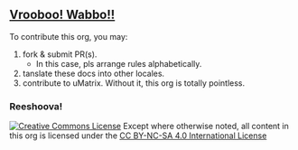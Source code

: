 ## [Vrooboo! Wabbo!!](https://umatrix-rules.github.io/#ovagarava---toc)

To contribute this org, you may:

1. fork & submit PR(s).
    - In this case, pls arrange rules alphabetically.
2. tanslate these docs into other locales.
3. contribute to uMatrix. Without it, this org is totally pointless.

### Reeshoova!

<a rel="license" href="http://creativecommons.org/licenses/by-nc-sa/4.0/"><img alt="Creative Commons License" style="border-width:0" src="https://i.creativecommons.org/l/by-nc-sa/4.0/88x31.png" /></a>
Except where otherwise noted, all content in this org is licensed under the <a rel="license" href="http://creativecommons.org/licenses/by-nc-sa/4.0/">CC BY-NC-SA 4.0 International License</a>

